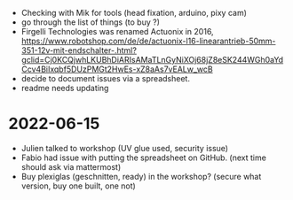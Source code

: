 - Checking with Mik for tools (head fixation, arduino, pixy cam)
- go through the list of things (to buy ?)
- Firgelli Technologies was renamed Actuonix in 2016,
https://www.robotshop.com/de/de/actuonix-l16-linearantrieb-50mm-351-12v-mit-endschalter-.html?gclid=Cj0KCQjwhLKUBhDiARIsAMaTLnGyNiXOj68jZ8eSK244WGh0aYdCcv4BiIxqbf5DUzPMGt2HwEs-xZ8aAs7vEALw_wcB
- decide to document issues via a spreadsheet.
- readme needs updating


# 2022-06-15

- Julien talked to workshop (UV glue used, security issue)
- Fabio had issue with putting the spreadsheet on GitHub. (next time should ask via mattermost)
- Buy plexiglas (geschnitten, ready) in the workshop? (secure what version, buy one built, one not)

